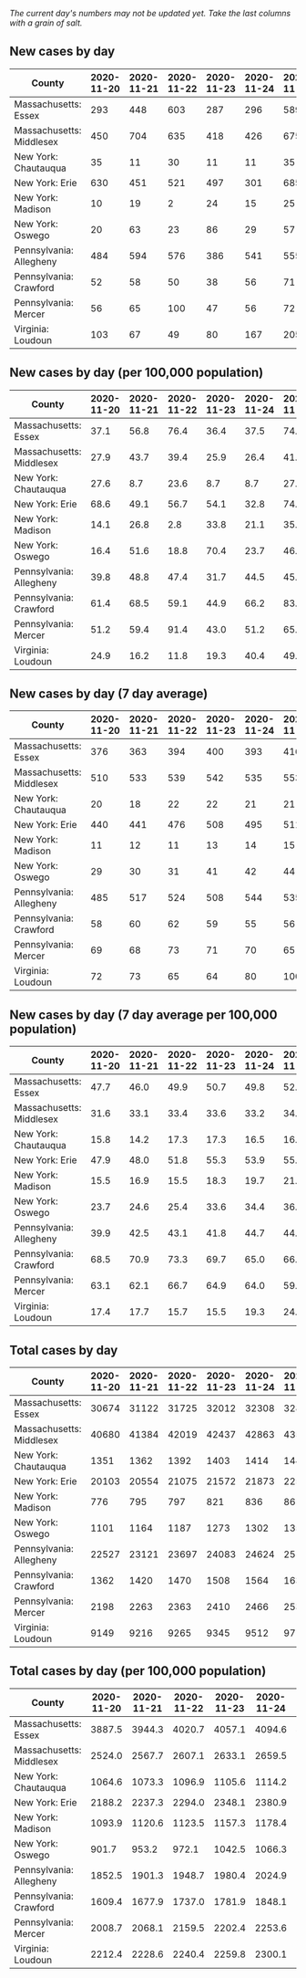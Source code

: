 _The current day's numbers may not be updated yet. Take the last columns with a grain of salt._
## New cases by day

| County | 2020-11-20 | 2020-11-21 | 2020-11-22 | 2020-11-23 | 2020-11-24 | 2020-11-25 | 2020-11-26 |
| --- | --- | --- | --- | --- | --- | --- | --- |
| Massachusetts: Essex | 293 | 448 | 603 | 287 | 296 | 589 |  |
| Massachusetts: Middlesex | 450 | 704 | 635 | 418 | 426 | 675 |  |
| New York: Chautauqua | 35 | 11 | 30 | 11 | 11 | 35 |  |
| New York: Erie | 630 | 451 | 521 | 497 | 301 | 685 |  |
| New York: Madison | 10 | 19 | 2 | 24 | 15 | 25 |  |
| New York: Oswego | 20 | 63 | 23 | 86 | 29 | 57 |  |
| Pennsylvania: Allegheny | 484 | 594 | 576 | 386 | 541 | 555 |  |
| Pennsylvania: Crawford | 52 | 58 | 50 | 38 | 56 | 71 |  |
| Pennsylvania: Mercer | 56 | 65 | 100 | 47 | 56 | 72 |  |
| Virginia: Loudoun | 103 | 67 | 49 | 80 | 167 | 205 | 100 |

## New cases by day (per 100,000 population)

| County | 2020-11-20 | 2020-11-21 | 2020-11-22 | 2020-11-23 | 2020-11-24 | 2020-11-25 | 2020-11-26 |
| --- | --- | --- | --- | --- | --- | --- | --- |
| Massachusetts: Essex | 37.1 | 56.8 | 76.4 | 36.4 | 37.5 | 74.6 |  |
| Massachusetts: Middlesex | 27.9 | 43.7 | 39.4 | 25.9 | 26.4 | 41.9 |  |
| New York: Chautauqua | 27.6 | 8.7 | 23.6 | 8.7 | 8.7 | 27.6 |  |
| New York: Erie | 68.6 | 49.1 | 56.7 | 54.1 | 32.8 | 74.6 |  |
| New York: Madison | 14.1 | 26.8 | 2.8 | 33.8 | 21.1 | 35.2 |  |
| New York: Oswego | 16.4 | 51.6 | 18.8 | 70.4 | 23.7 | 46.7 |  |
| Pennsylvania: Allegheny | 39.8 | 48.8 | 47.4 | 31.7 | 44.5 | 45.6 |  |
| Pennsylvania: Crawford | 61.4 | 68.5 | 59.1 | 44.9 | 66.2 | 83.9 |  |
| Pennsylvania: Mercer | 51.2 | 59.4 | 91.4 | 43.0 | 51.2 | 65.8 |  |
| Virginia: Loudoun | 24.9 | 16.2 | 11.8 | 19.3 | 40.4 | 49.6 | 24.2 |

## New cases by day (7 day average)

| County | 2020-11-20 | 2020-11-21 | 2020-11-22 | 2020-11-23 | 2020-11-24 | 2020-11-25 | 2020-11-26 |
| --- | --- | --- | --- | --- | --- | --- | --- |
| Massachusetts: Essex | 376 | 363 | 394 | 400 | 393 | 416 |  |
| Massachusetts: Middlesex | 510 | 533 | 539 | 542 | 535 | 553 |  |
| New York: Chautauqua | 20 | 18 | 22 | 22 | 21 | 21 |  |
| New York: Erie | 440 | 441 | 476 | 508 | 495 | 511 |  |
| New York: Madison | 11 | 12 | 11 | 13 | 14 | 15 |  |
| New York: Oswego | 29 | 30 | 31 | 41 | 42 | 44 |  |
| Pennsylvania: Allegheny | 485 | 517 | 524 | 508 | 544 | 535 |  |
| Pennsylvania: Crawford | 58 | 60 | 62 | 59 | 55 | 56 |  |
| Pennsylvania: Mercer | 69 | 68 | 73 | 71 | 70 | 65 |  |
| Virginia: Loudoun | 72 | 73 | 65 | 64 | 80 | 100 | 110 |

## New cases by day (7 day average per 100,000 population)

| County | 2020-11-20 | 2020-11-21 | 2020-11-22 | 2020-11-23 | 2020-11-24 | 2020-11-25 | 2020-11-26 |
| --- | --- | --- | --- | --- | --- | --- | --- |
| Massachusetts: Essex | 47.7 | 46.0 | 49.9 | 50.7 | 49.8 | 52.7 |  |
| Massachusetts: Middlesex | 31.6 | 33.1 | 33.4 | 33.6 | 33.2 | 34.3 |  |
| New York: Chautauqua | 15.8 | 14.2 | 17.3 | 17.3 | 16.5 | 16.5 |  |
| New York: Erie | 47.9 | 48.0 | 51.8 | 55.3 | 53.9 | 55.6 |  |
| New York: Madison | 15.5 | 16.9 | 15.5 | 18.3 | 19.7 | 21.1 |  |
| New York: Oswego | 23.7 | 24.6 | 25.4 | 33.6 | 34.4 | 36.0 |  |
| Pennsylvania: Allegheny | 39.9 | 42.5 | 43.1 | 41.8 | 44.7 | 44.0 |  |
| Pennsylvania: Crawford | 68.5 | 70.9 | 73.3 | 69.7 | 65.0 | 66.2 |  |
| Pennsylvania: Mercer | 63.1 | 62.1 | 66.7 | 64.9 | 64.0 | 59.4 |  |
| Virginia: Loudoun | 17.4 | 17.7 | 15.7 | 15.5 | 19.3 | 24.2 | 26.6 |

## Total cases by day

| County | 2020-11-20 | 2020-11-21 | 2020-11-22 | 2020-11-23 | 2020-11-24 | 2020-11-25 | 2020-11-26 |
| --- | --- | --- | --- | --- | --- | --- | --- |
| Massachusetts: Essex | 30674 | 31122 | 31725 | 32012 | 32308 | 32897 |  |
| Massachusetts: Middlesex | 40680 | 41384 | 42019 | 42437 | 42863 | 43538 |  |
| New York: Chautauqua | 1351 | 1362 | 1392 | 1403 | 1414 | 1449 |  |
| New York: Erie | 20103 | 20554 | 21075 | 21572 | 21873 | 22558 |  |
| New York: Madison | 776 | 795 | 797 | 821 | 836 | 861 |  |
| New York: Oswego | 1101 | 1164 | 1187 | 1273 | 1302 | 1359 |  |
| Pennsylvania: Allegheny | 22527 | 23121 | 23697 | 24083 | 24624 | 25179 |  |
| Pennsylvania: Crawford | 1362 | 1420 | 1470 | 1508 | 1564 | 1635 |  |
| Pennsylvania: Mercer | 2198 | 2263 | 2363 | 2410 | 2466 | 2538 |  |
| Virginia: Loudoun | 9149 | 9216 | 9265 | 9345 | 9512 | 9717 | 9817 |

## Total cases by day (per 100,000 population)

| County | 2020-11-20 | 2020-11-21 | 2020-11-22 | 2020-11-23 | 2020-11-24 | 2020-11-25 | 2020-11-26 |
| --- | --- | --- | --- | --- | --- | --- | --- |
| Massachusetts: Essex | 3887.5 | 3944.3 | 4020.7 | 4057.1 | 4094.6 | 4169.3 |  |
| Massachusetts: Middlesex | 2524.0 | 2567.7 | 2607.1 | 2633.1 | 2659.5 | 2701.4 |  |
| New York: Chautauqua | 1064.6 | 1073.3 | 1096.9 | 1105.6 | 1114.2 | 1141.8 |  |
| New York: Erie | 2188.2 | 2237.3 | 2294.0 | 2348.1 | 2380.9 | 2455.4 |  |
| New York: Madison | 1093.9 | 1120.6 | 1123.5 | 1157.3 | 1178.4 | 1213.7 |  |
| New York: Oswego | 901.7 | 953.2 | 972.1 | 1042.5 | 1066.3 | 1112.9 |  |
| Pennsylvania: Allegheny | 1852.5 | 1901.3 | 1948.7 | 1980.4 | 2024.9 | 2070.6 |  |
| Pennsylvania: Crawford | 1609.4 | 1677.9 | 1737.0 | 1781.9 | 1848.1 | 1932.0 |  |
| Pennsylvania: Mercer | 2008.7 | 2068.1 | 2159.5 | 2202.4 | 2253.6 | 2319.4 |  |
| Virginia: Loudoun | 2212.4 | 2228.6 | 2240.4 | 2259.8 | 2300.1 | 2349.7 | 2373.9 |
